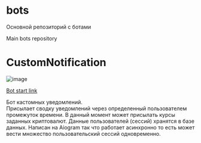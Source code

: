 # bots
Основной репозиторий с ботами

Main bots repository



# CustomNotification
![image](https://user-images.githubusercontent.com/96372727/193443196-2b5076d4-55fb-4c66-9235-a32af3365eb3.png)

[Bot start link](https://t.me/Trash21bot?start)

Бот кастомных уведомлений.\
Присылает сводку уведомлений через определенный пользователем промежуток времени. В данный момент может присылать курсы заданных криптовалют.
Данные пользователей (сессий) хранятся в базе данных. Написан на Aiogram так что работает асинхронно то есть может вести множество пользовательский сессий одновременно.


